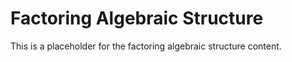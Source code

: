 # Factoring Algebraic Structure

This is a placeholder for the factoring algebraic structure content.